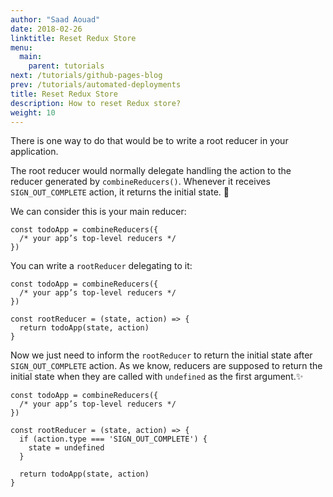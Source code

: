 ```yaml
---
author: "Saad Aouad"
date: 2018-02-26
linktitle: Reset Redux Store
menu:
  main:
    parent: tutorials
next: /tutorials/github-pages-blog
prev: /tutorials/automated-deployments
title: Reset Redux Store
description: How to reset Redux store?
weight: 10
---
```



There is one way to do that would be to write a root reducer in your application.

The root reducer would normally delegate handling the action to the reducer generated by `combineReducers()`. Whenever it receives `SIGN_OUT_COMPLETE` action, it returns the initial state. 🎉

We can consider this is your main reducer:
```
const todoApp = combineReducers({
  /* your app’s top-level reducers */
})
```

You can write a `rootReducer` delegating to it:

```
const todoApp = combineReducers({
  /* your app’s top-level reducers */
})

const rootReducer = (state, action) => {
  return todoApp(state, action)
}
```

Now we just need to inform the `rootReducer` to return the initial state after `SIGN_OUT_COMPLETE` action. As we know, reducers are supposed to return the initial state when they are called with `undefined` as the first argument.✨

```
const todoApp = combineReducers({
  /* your app’s top-level reducers */
})

const rootReducer = (state, action) => {
  if (action.type === 'SIGN_OUT_COMPLETE') {
    state = undefined
  }

  return todoApp(state, action)
}
```
